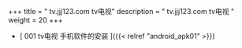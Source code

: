 +++
title = "  tv.jjj123.com tv电视"
description = "  tv.jjj123.com tv电视  "
weight = 20
+++



* [  001 tv电视 手机软件的安装 ]({{< relref "android_apk01" >}})

